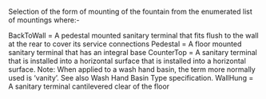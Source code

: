 ﻿Selection of the form of mounting of the fountain from the enumerated list of mountings where:-

BackToWall =	A pedestal mounted sanitary terminal that fits flush to the wall at the rear to cover its service connections
Pedestal =	A floor mounted sanitary terminal that has an integral base
CounterTop =	A sanitary terminal that is installed into a horizontal surface that is installed into a horizontal surface. Note: When applied to a wash hand basin, the term more normally used is ‘vanity’. See also Wash Hand Basin Type specification.
WallHung =	A sanitary terminal cantilevered clear of the floor
